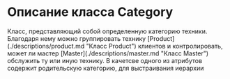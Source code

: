 # Описание класса Category
<p>Класс, представляющий собой определенную категорию техники. Благодаря нему можно группировать технику [Product](./descriptions/product.md "Класс Product") клиентов и контролировать, может ли мастер [Master](./descriptions/master.md "Класс Master") обслужить ту или иную технику. В качетсве одного из атрибутов содержит родительскую категорию, для выстраивания иерархии</p>
